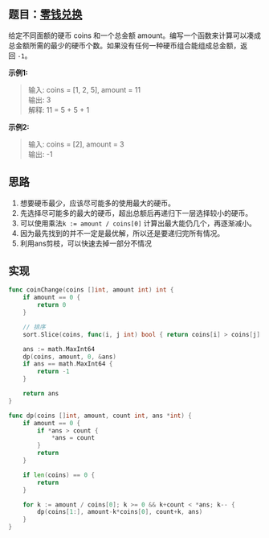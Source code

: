 ## 题目：[零钱兑换](https://leetcode-cn.com/problems/coin-change/)

给定不同面额的硬币 coins 和一个总金额 amount。编写一个函数来计算可以凑成总金额所需的最少的硬币个数。如果没有任何一种硬币组合能组成总金额，返回 `-1`。

**示例1:**
>输入: coins = [1, 2, 5], amount = 11  
>输出: 3  
>解释: 11 = 5 + 5 + 1

**示例2:**
>输入: coins = [2], amount = 3  
>输出: -1



## 思路
1. 想要硬币最少，应该尽可能多的使用最大的硬币。
2. 先选择尽可能多的最大的硬币，超出总额后再递归下一层选择较小的硬币。
3. 可以使用乘法`k := amount / coins[0]` 计算出最大能仍几个，再逐渐减小。
4. 因为最先找到的并不一定是最优解，所以还是要递归完所有情况。
5. 利用ans剪枝，可以快速去掉一部分不情况

## 实现
```go
func coinChange(coins []int, amount int) int {
	if amount == 0 {
		return 0
	}

	// 排序
	sort.Slice(coins, func(i, j int) bool { return coins[i] > coins[j] })

	ans := math.MaxInt64
	dp(coins, amount, 0, &ans)
	if ans == math.MaxInt64 {
		return -1
	}

	return ans
}

func dp(coins []int, amount, count int, ans *int) {
	if amount == 0 {
		if *ans > count {
			*ans = count
		}
		return
	}

	if len(coins) == 0 {
		return
	}

	for k := amount / coins[0]; k >= 0 && k+count < *ans; k-- {
		dp(coins[1:], amount-k*coins[0], count+k, ans)
	}
}
```